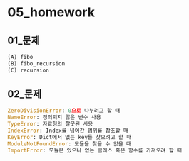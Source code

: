 # 05_homework

## 01_문제

```python
(A) fibo
(B) fibo_recursion
(C) recursion
```

## 02_문제

```python
ZeroDivisionError: 0으로 나누려고 할 때
NameError: 정의되지 않은 변수 사용
TypeError: 자료형의 잘못된 사용
IndexError: Index를 넘어간 범위를 참조할 때
KeyError: Dict에서 없는 key를 찾으려고 할 때
ModuleNotFoundError: 모듈을 찾을 수 없을 때 
ImportError: 모듈은 있으나 없는 클래스 혹은 함수를 가져오려 할 때
```



